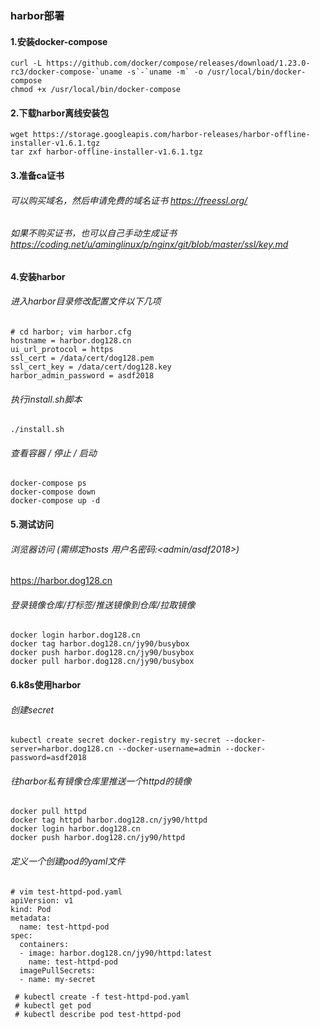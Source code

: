### harbor部署

#### 1.安装docker-compose
```shell
curl -L https://github.com/docker/compose/releases/download/1.23.0-rc3/docker-compose-`uname -s`-`uname -m` -o /usr/local/bin/docker-compose
chmod +x /usr/local/bin/docker-compose
```

#### 2.下载harbor离线安装包
```shell
wget https://storage.googleapis.com/harbor-releases/harbor-offline-installer-v1.6.1.tgz
tar zxf harbor-offline-installer-v1.6.1.tgz
```

#### 3.准备ca证书
###### 可以购买域名，然后申请免费的域名证书 https://freessl.org/
###### 如果不购买证书，也可以自己手动生成证书 https://coding.net/u/aminglinux/p/nginx/git/blob/master/ssl/key.md

#### 4.安装harbor
###### 进入harbor目录修改配置文件以下几项
```shell
# cd harbor; vim harbor.cfg
hostname = harbor.dog128.cn
ui_url_protocol = https
ssl_cert = /data/cert/dog128.pem
ssl_cert_key = /data/cert/dog128.key
harbor_admin_password = asdf2018
```
###### 执行install.sh脚本
```shell
./install.sh
```
###### 查看容器 / 停止 / 启动
```shell
docker-compose ps
docker-compose down
docker-compose up -d
```

#### 5.测试访问
###### 浏览器访问 (需绑定hosts 用户名密码:<admin/asdf2018>)
https://harbor.dog128.cn

###### 登录镜像仓库/打标签/推送镜像到仓库/拉取镜像
```shell
docker login harbor.dog128.cn
docker tag harbor.dog128.cn/jy90/busybox
docker push harbor.dog128.cn/jy90/busybox
docker pull harbor.dog128.cn/jy90/busybox
```

#### 6.k8s使用harbor
###### 创建secret
```shell
kubectl create secret docker-registry my-secret --docker-server=harbor.dog128.cn --docker-username=admin --docker-password=asdf2018
```
###### 往harbor私有镜像仓库里推送一个httpd的镜像
```shell
docker pull httpd
docker tag httpd harbor.dog128.cn/jy90/httpd
docker login harbor.dog128.cn
docker push harbor.dog128.cn/jy90/httpd
```
###### 定义一个创建pod的yaml文件
```shell
# vim test-httpd-pod.yaml
apiVersion: v1
kind: Pod
metadata:
  name: test-httpd-pod
spec:
  containers:
  - image: harbor.dog128.cn/jy90/httpd:latest
    name: test-httpd-pod
  imagePullSecrets:
  - name: my-secret

 # kubectl create -f test-httpd-pod.yaml
 # kubectl get pod
 # kubectl describe pod test-httpd-pod
```